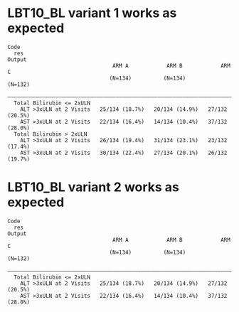 # LBT10_BL variant 1 works as expected

    Code
      res
    Output
                                     ARM A            ARM B            ARM C     
                                    (N=134)          (N=134)          (N=132)    
      ———————————————————————————————————————————————————————————————————————————
      Total Bilirubin <= 2xULN                                                   
        ALT >3xULN at 2 Visits   25/134 (18.7%)   20/134 (14.9%)   27/132 (20.5%)
        AST >3xULN at 2 Visits   22/134 (16.4%)   14/134 (10.4%)   37/132 (28.0%)
      Total Bilirubin > 2xULN                                                    
        ALT >3xULN at 2 Visits   26/134 (19.4%)   31/134 (23.1%)   23/132 (17.4%)
        AST >3xULN at 2 Visits   30/134 (22.4%)   27/134 (20.1%)   26/132 (19.7%)

# LBT10_BL variant 2 works as expected

    Code
      res
    Output
                                     ARM A            ARM B            ARM C     
                                    (N=134)          (N=134)          (N=132)    
      ———————————————————————————————————————————————————————————————————————————
      Total Bilirubin <= 2xULN                                                   
        ALT >3xULN at 2 Visits   25/134 (18.7%)   20/134 (14.9%)   27/132 (20.5%)
        AST >3xULN at 2 Visits   22/134 (16.4%)   14/134 (10.4%)   37/132 (28.0%)

